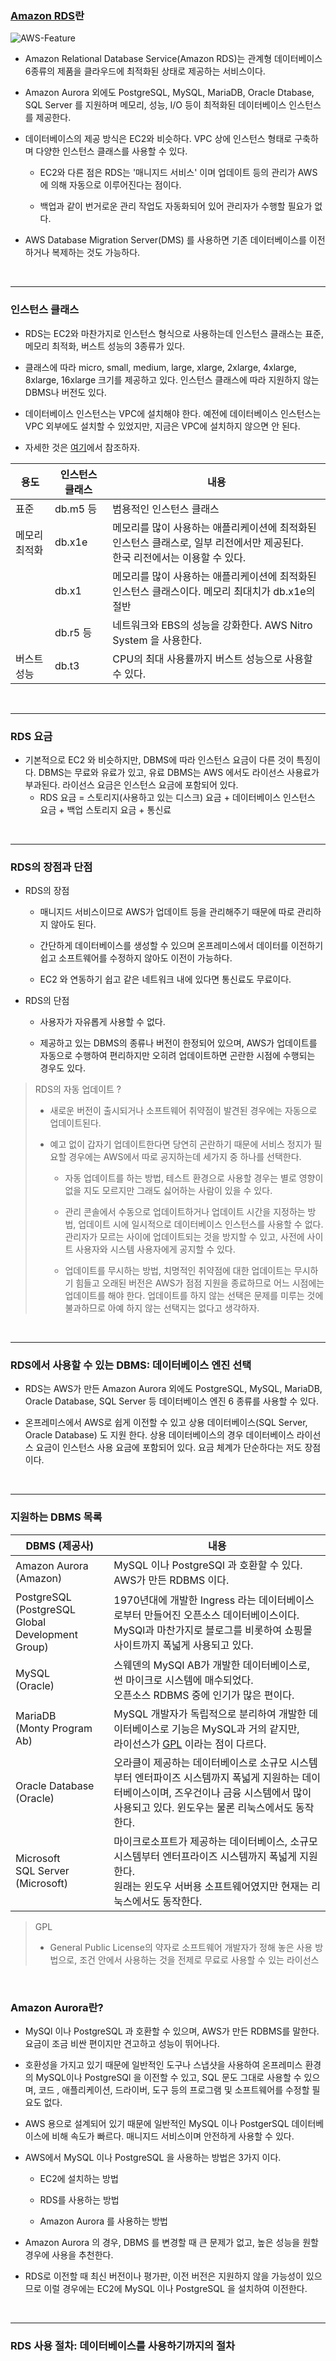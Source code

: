 ### [Amazon RDS](https://docs.aws.amazon.com/ko_kr/AmazonRDS/latest/UserGuide/Welcome.html)란

![AWS-Feature](https://user-images.githubusercontent.com/50399804/134775169-04a5d733-e23b-4bbb-a2f9-6099aca4a4a7.png)

- Amazon Relational Database Service(Amazon RDS)는 관계형 데이터베이스 6종류의 제품을 클라우드에 최적화된 상태로 제공하는 서비스이다.

- Amazon Aurora 외에도 PostgreSQL, MySQL, MariaDB, Oracle Dtabase, SQL Server 를 지원하며 메모리, 성능, I/O 등이 최적화된 데이터베이스 인스턴스를 제공한다.

- 데이터베이스의 제공 방식은 EC2와 비슷하다. VPC 상에 인스턴스 형태로 구축하며 다양한 인스턴스 클래스를 사용할 수 있다.

  - EC2와 다른 점은 RDS는 '매니지드 서비스' 이며 업데이트 등의 관리가 AWS에 의해 자동으로 이루어진다는 점이다.

  - 백업과 같이 번거로운 관리 작업도 자동화되어 있어 관리자가 수행할 필요가 없다.

- AWS Database Migration Server(DMS) 를 사용하면 기존 데이터베이스를 이전하거나 복제하는 것도 가능하다.

<br>

---

### 인스턴스 클래스

- RDS는 EC2와 마찬가지로 인스턴스 형식으로 사용하는데 인스턴스 클래스는 표준, 메모리 최적화, 버스트 성능의 3종류가 있다.

- 클래스에 따라 micro, small, medium, large, xlarge, 2xlarge, 4xlarge, 8xlarge, 16xlarge 크기를 제공하고 있다. 인스턴스 클래스에 따라 지원하지 않는 DBMS나 버전도 있다.

- 데이터베이스 인스턴스는 VPC에 설치해야 한다. 예전에 데이터베이스 인스턴스는 VPC 외부에도 설치할 수 있었지만, 지금은 VPC에 설치하지 않으면 안 된다.

- 자세한 것은 [여기](https://aws.amazon.com/ko/rds/instance-types/)에서 참조하자.

| 용도         | 인스턴스 클래스 | 내용                                                                                                                           |
| ------------ | --------------- | ------------------------------------------------------------------------------------------------------------------------------ |
| 표준         | db.m5 등        | 범용적인 인스턴스 클래스                                                                                                       |
| 메모리최적화 | db.x1e          | 메모리를 많이 사용하는 애플리케이션에 최적화된 인스턴스 클래스로, 일부 리전에서만 제공된다.<br>한국 리전에서는 이용할 수 있다. |
|              | db.x1           | 메모리를 많이 사용하는 애플리케이션에 최적화된 인스턴스 클래스이다. 메모리 최대치가 db.x1e의 절반                              |
|              | db.r5 등        | 네트워크와 EBS의 성능을 강화한다. AWS Nitro System 을 사용한다.                                                                |
| 버스트 성능  | db.t3           | CPU의 최대 사용률까지 버스트 성능으로 사용할 수 있다.                                                                          |

<br>

---

### RDS 요금

- 기본적으로 EC2 와 비슷하지만, DBMS에 따라 인스턴스 요금이 다른 것이 특징이다. DBMS는 무료와 유료가 있고, 유료 DBMS는 AWS 에서도 라이선스 사용료가 부과된다. 라이선스 요금은 인스턴스 요금에 포함되어 있다.
  - RDS 요금 = 스토리지(사용하고 있는 디스크) 요금 + 데이터베이스 인스턴스 요금 + 백업 스토리지 요금 + 통신료

<br>

---

### RDS의 장점과 단점

- RDS의 장점

  - 매니지드 서비스이므로 AWS가 업데이트 등을 관리해주기 때문에 따로 관리하지 않아도 된다.

  - 간단하게 데이터베이스를 생성할 수 있으며 온프레미스에서 데이터를 이전하기 쉽고 소프트웨어를 수정하지 않아도 이전이 가능하다.

  - EC2 와 연동하기 쉽고 같은 네트워크 내에 있다면 통신료도 무료이다.

- RDS의 단점

  - 사용자가 자유롭게 사용할 수 없다.

  - 제공하고 있는 DBMS의 종류나 버전이 한정되어 있으며, AWS가 업데이트를 자동으로 수행하여 편리하지만 오히려 업데이트하면 곤란한 시점에 수행되는 경우도 있다.

> RDS의 자동 업데이트 ?
>
> - 새로운 버전이 출시되거나 소프트웨어 취약점이 발견된 경우에는 자동으로 업데이트된다.
>
> - 예고 없이 갑자기 업데이트한다면 당연히 곤란하기 때문에 서비스 정지가 필요할 경우에는 AWS에서 따로 공지하는데 세가지 중 하나를 선택한다.
>
>   - 자동 업데이트를 하는 방법, 테스트 환경으로 사용할 경우는 별로 영향이 없을 지도 모르지만 그래도 싫어하는 사람이 있을 수 있다.
>
>   - 관리 콘솔에서 수동으로 업데이트하거나 업데이트 시간을 지정하는 방법, 업데이트 시에 일시적으로 데이터베이스 인스턴스를 사용할 수 없다. 관리자가 모르는 사이에 업데이트되는 것을 방지할 수 있고, 사전에 사이트 사용자와 시스템 사용자에게 공지할 수 있다.
>
>   - 업데이트를 무시하는 방법, 치명적인 취약점에 대한 업데이트는 무시하기 힘들고 오래된 버전은 AWS가 점점 지원을 종료하므로 어느 시점에는 업데이트를 해야 한다. 업데이트를 하지 않는 선택은 문제를 미루는 것에 불과하므로 아예 하지 않는 선택지는 없다고 생각하자.



<br>



***

### RDS에서 사용할 수 있는 DBMS: 데이터베이스 엔진 선택

- RDS는 AWS가 만든 Amazon Aurora 외에도 PostgreSQL, MySQL, MariaDB, Oracle Database, SQL Server 등 데이터베이스 엔진 6 종류를 사용할 수 있다.

  

- 온프레미스에서  AWS로 쉽게 이전할 수 있고 상용 데이터베이스(SQL Server, Oracle Database) 도 지원 한다.  상용 데이터베이스의 경우 데이터베이스 라이선스 요금이 인스턴스 사용 요금에 포함되어 있다. 요금 체계가 단순하다는 저도 장점이다.



<br>



***

### 지원하는 DBMS 목록

| DBMS (제공사)                                        | 내용                                                         |
| ---------------------------------------------------- | ------------------------------------------------------------ |
| Amazon Aurora <br>(Amazon)                           | MySQL 이나 PostgreSQl 과 호환할 수 있다. AWS가 만든 RDBMS 이다. |
| PostgreSQL<br> (PostgreSQL Global Development Group) | 1970년대에 개발한 Ingress 라는 데이터베이스로부터 만들어진 오픈소스 데이터베이스이다.<br> MySQl과 마찬가지로 블로그를 비롯하여 쇼핑몰 사이트까지 폭넓게 사용되고 있다. |
| MySQL<br>(Oracle)                                    | 스웨덴의 MySQl AB가 개발한 데이터베이스로, 썬 마이크로 시스템에 매수되었다. <br>오픈소스 RDBMS 중에 인기가 많은 편이다. |
| MariaDB<br>(Monty Program Ab)                        | MySQL 개발자가 독립적으로 분리하여 개발한 데이터베이스로 기능은 MySQL과 거의 같지만,<br>라이선스가 <u>GPL</u> 이라는 점이 다르다. |
| Oracle Database<br>(Oracle)                          | 오라클이 제공하는 데이터베이스로 소규모 시스템부터 엔터파이즈 시스템까지 폭넓게 지원하는 데이터베이스이며, 즈우건이나 금융 시스템에서 많이 사용되고 있다. 윈도우는 물론 리눅스에서도 동작한다. |
| Microsoft <br>SQL Server<br>(Microsoft)              | 마이크로소프트가 제공하는 데이터베이스, 소규모 시스템부터 엔터프라이즈 시스템까지 폭넓게 지원한다.<br>원래는 윈도우 서버용 소프트웨어였지만 현재는 리눅스에서도 동작한다. |



> GPL
>
> - General Public License의 약자로 소프트웨어 개발자가 정해 놓은 사용 방법으로, 조건 안에서 사용하는 것을 전제로 무료로 사용할 수 있는 라이선스



<br>



### Amazon Aurora란?

- MySQl 이나 PostgreSQL 과 호환할 수 있으며, AWS가 만든 RDBMS를 말한다. 요금이 조금 비싼 편이지만 견고하고 성능이 뛰어나다.

  

- 호환성을 가지고 있기 때문에 일반적인 도구나 스냅샷을 사용하여 온프레미스 환경의 MySQL이나 PostgreSQl 을 이전할 수 있고, SQL 문도 그대로 사용할 수 있으며, 코드 , 애플리케이션, 드라이버, 도구 등의 프로그램 및 소프트웨어를 수정할 필요도 없다.

  

- AWS 용으로 설계되어 있기 때문에 일반적인 MySQL 이나 PostgerSQL 데이터베이스에 비해 속도가 빠르다. 매니지드 서비스이며 안전하게 사용할 수 있다.



- AWS에서 MySQL 이나 PostgreSQL 을 사용하는 방법은 3가지 이다.

  - EC2에 설치하는 방법

    

  - RDS를 사용하는 방법

    

  - Amazon Aurora 를 사용하는 방법

    

- Amazon Aurora 의 경우, DBMS 를 변경할 때 큰 문제가 없고, 높은 성능을 원할 경우에 사용을 추천한다.

  

- RDS로 이전할 때 최신 버전이나 평가판, 이전 버전은 지원하지 않을 가능성이 있으므로 이럴 경우에는 EC2에 MySQL 이나 PostgreSQL 을 설치하여 이전한다.



<br>



***

### RDS 사용 절차: 데이터베이스를 사용하기까지의 절차

